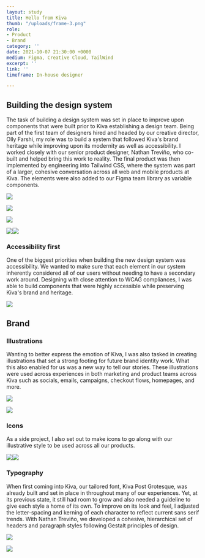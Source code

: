```yaml
---
layout: study
title: Hello from Kiva
thumb: "/uploads/frame-3.png"
role:
- Product
- Brand
category: ''
date: 2021-10-07 21:30:00 +0000
medium: Figma, Creative Cloud, TailWind
excerpt: ''
link: ''
timeframe: In-house designer

---
```

## Building the design system

The task of building a design system was set in place to improve upon components that were built prior to Kiva establishing a design team. Being part of the first team of designers hired and headed by our creative director, Olly Farshi, my role was to build a system that followed Kiva's brand heritage while improving upon its modernity as well as accessibility. I worked closely with our senior product designer, Nathan Treviño, who co-built and helped bring this work to reality. The final product was then implemented by engineering into Tailwind CSS, where the system was part of a larger, cohesive conversation across all web and mobile products at Kiva. The elements were also added to our Figma team library as variable components.

![](/uploads/components-1.png)

![](/uploads/components-2.png)

![](/uploads/components-4.png)

![](/uploads/components-3.png)![](/uploads/sample-screen.png)

### Accessibility first

One of the biggest priorities when building the new design system was accessibility. We wanted to make sure that each element in our system inherently considered all of our users without needing to have a secondary work around. Designing with close attention to WCAG compliances, I was able to build components that were highly accessible while preserving Kiva's brand and heritage.

![](/uploads/components-5.png)

## Brand

### Illustrations

Wanting to better express the emotion of Kiva, I was also tasked in creating illustrations that set a strong footing for future brand identity work. What this also enabled for us was a new way to tell our stories. These illustrations were used across experiences in both marketing and product teams across Kiva such as socials, emails, campaigns, checkout flows, homepages, and more.

![](/uploads/icons-and-illustrations-1.png)

![](/uploads/icons-and-illustrations-2.png)

### Icons

As a side project, I also set out to make icons to go along with our illustrative style to be used across all our products.

![](/uploads/icons-and-illustrations-4.png)![](/uploads/icons-and-illustrations-5.png)

### Typography

When first coming into Kiva, our tailored font, Kiva Post Grotesque, was already built and set in place in throughout many of our experiences. Yet, at its previous state, it still had room to grow and also needed a guideline to give each style a home of its own. To improve on its look and feel, I adjusted the letter-spacing and kerning of each character to reflect current sans serif trends. With Nathan Treviño, we developed a cohesive, hierarchical set of headers and paragraph styles following Gestalt principles of design.

![](/uploads/typography-2.png)

![](/uploads/typography-1.png)